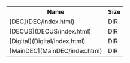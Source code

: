 <table>
<tr><th>Name</th><th>Size</th></tr>
<tr><td>[DEC](DEC/index.html)</td><td>DIR</td></tr>
<tr><td>[DECUS](DECUS/index.html)</td><td>DIR</td></tr>
<tr><td>[Digital](Digital/index.html)</td><td>DIR</td></tr>
<tr><td>[MainDEC](MainDEC/index.html)</td><td>DIR</td></tr>
</table>
